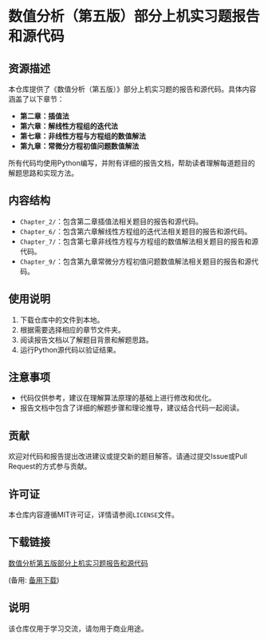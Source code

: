 # 数值分析（第五版）部分上机实习题报告和源代码

## 资源描述

本仓库提供了《数值分析（第五版）》部分上机实习题的报告和源代码。具体内容涵盖了以下章节：

- **第二章：插值法**
- **第六章：解线性方程组的迭代法**
- **第七章：非线性方程与方程组的数值解法**
- **第九章：常微分方程初值问题数值解法**

所有代码均使用Python编写，并附有详细的报告文档，帮助读者理解每道题目的解题思路和实现方法。

## 内容结构

- `Chapter_2/`：包含第二章插值法相关题目的报告和源代码。
- `Chapter_6/`：包含第六章解线性方程组的迭代法相关题目的报告和源代码。
- `Chapter_7/`：包含第七章非线性方程与方程组的数值解法相关题目的报告和源代码。
- `Chapter_9/`：包含第九章常微分方程初值问题数值解法相关题目的报告和源代码。

## 使用说明

1. 下载仓库中的文件到本地。
2. 根据需要选择相应的章节文件夹。
3. 阅读报告文档以了解题目背景和解题思路。
4. 运行Python源代码以验证结果。

## 注意事项

- 代码仅供参考，建议在理解算法原理的基础上进行修改和优化。
- 报告文档中包含了详细的解题步骤和理论推导，建议结合代码一起阅读。

## 贡献

欢迎对代码和报告提出改进建议或提交新的题目解答。请通过提交Issue或Pull Request的方式参与贡献。

## 许可证

本仓库内容遵循MIT许可证，详情请参阅`LICENSE`文件。

## 下载链接
[数值分析第五版部分上机实习题报告和源代码](https://pan.quark.cn/s/8d4a0589e450) 

(备用: [备用下载](https://pan.baidu.com/s/1vXIl5AIp5R0e73B3UyZ1_Q?pwd=1234))

## 说明

该仓库仅用于学习交流，请勿用于商业用途。
